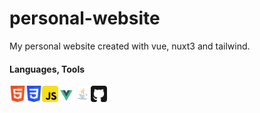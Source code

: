 # personal-website
My personal website created with vue, nuxt3 and tailwind.

#### Languages, Tools

[<img align="left" alt="HTML" width="26px" src="https://github.com/edent/SuperTinyIcons/blob/master/images/svg/html5.svg" />][wikipediahtml]
[<img align="left" alt="CSS" width="26px" src="https://github.com/edent/SuperTinyIcons/blob/master/images/svg/css3.svg" />][wikipediacss]
[<img align="left" alt="JS" width="26px" src="https://github.com/edent/SuperTinyIcons/blob/master/images/svg/javascript.svg" />][wikipediajs]
[<img align="left" alt="Vue" width="26px" src="https://github.com/edent/SuperTinyIcons/blob/master/images/svg/vue.svg" />][wikipediavue]
[<img align="left" alt="Java" width="26px" src="https://github.com/edent/SuperTinyIcons/blob/master/images/svg/java.svg" />][wikipediajava]
[<img align="left" alt="GitHub" width="26px" src="https://github.com/edent/SuperTinyIcons/blob/master/images/svg/github.svg" />][wikipediagithub]

[wikipediahtml]: https://en.wikipedia.org/wiki/HTML
[wikipediacss]: https://en.wikipedia.org/wiki/CSS
[wikipediajs]: https://en.wikipedia.org/wiki/JavaScript
[wikipediavue]: https://en.wikipedia.org/wiki/Vue.js
[wikipediajava]: https://en.wikipedia.org/wiki/Java_(programming_language)
[wikipediagithub]: https://en.wikipedia.org/wiki/GitHub
